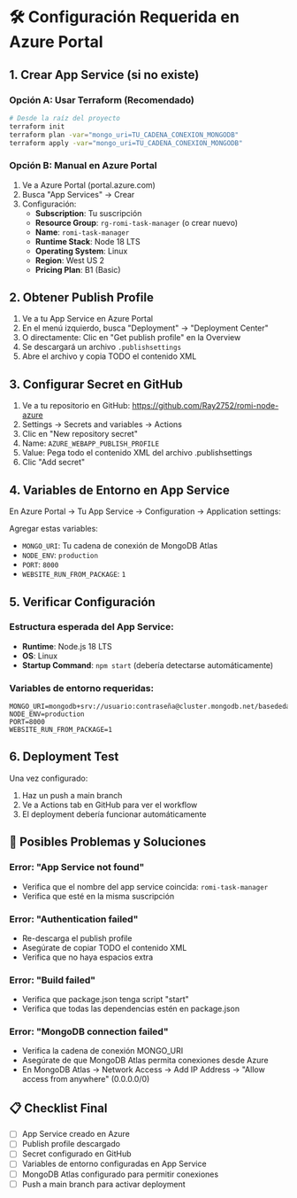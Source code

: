 # 🛠️ Configuración Requerida en Azure Portal

## 1. Crear App Service (si no existe)

### Opción A: Usar Terraform (Recomendado)
```bash
# Desde la raíz del proyecto
terraform init
terraform plan -var="mongo_uri=TU_CADENA_CONEXION_MONGODB"
terraform apply -var="mongo_uri=TU_CADENA_CONEXION_MONGODB"
```

### Opción B: Manual en Azure Portal
1. Ve a Azure Portal (portal.azure.com)
2. Busca "App Services" → Crear
3. Configuración:
   - **Subscription**: Tu suscripción
   - **Resource Group**: `rg-romi-task-manager` (o crear nuevo)
   - **Name**: `romi-task-manager`
   - **Runtime Stack**: Node 18 LTS
   - **Operating System**: Linux
   - **Region**: West US 2
   - **Pricing Plan**: B1 (Basic)

## 2. Obtener Publish Profile

1. Ve a tu App Service en Azure Portal
2. En el menú izquierdo, busca "Deployment" → "Deployment Center"
3. O directamente: Clic en "Get publish profile" en la Overview
4. Se descargará un archivo `.publishsettings`
5. Abre el archivo y copia TODO el contenido XML

## 3. Configurar Secret en GitHub

1. Ve a tu repositorio en GitHub: https://github.com/Ray2752/romi-node-azure
2. Settings → Secrets and variables → Actions
3. Clic en "New repository secret"
4. Name: `AZURE_WEBAPP_PUBLISH_PROFILE`
5. Value: Pega todo el contenido XML del archivo .publishsettings
6. Clic "Add secret"

## 4. Variables de Entorno en App Service

En Azure Portal → Tu App Service → Configuration → Application settings:

Agregar estas variables:
- `MONGO_URI`: Tu cadena de conexión de MongoDB Atlas
- `NODE_ENV`: `production`
- `PORT`: `8000`
- `WEBSITE_RUN_FROM_PACKAGE`: `1`

## 5. Verificar Configuración

### Estructura esperada del App Service:
- **Runtime**: Node.js 18 LTS
- **OS**: Linux
- **Startup Command**: `npm start` (debería detectarse automáticamente)

### Variables de entorno requeridas:
```
MONGO_URI=mongodb+srv://usuario:contraseña@cluster.mongodb.net/basededatos
NODE_ENV=production
PORT=8000
WEBSITE_RUN_FROM_PACKAGE=1
```

## 6. Deployment Test

Una vez configurado:
1. Haz un push a main branch
2. Ve a Actions tab en GitHub para ver el workflow
3. El deployment debería funcionar automáticamente

## 🚨 Posibles Problemas y Soluciones

### Error: "App Service not found"
- Verifica que el nombre del app service coincida: `romi-task-manager`
- Verifica que esté en la misma suscripción

### Error: "Authentication failed"
- Re-descarga el publish profile
- Asegúrate de copiar TODO el contenido XML
- Verifica que no haya espacios extra

### Error: "Build failed"
- Verifica que package.json tenga script "start"
- Verifica que todas las dependencias estén en package.json

### Error: "MongoDB connection failed"
- Verifica la cadena de conexión MONGO_URI
- Asegúrate de que MongoDB Atlas permita conexiones desde Azure
- En MongoDB Atlas → Network Access → Add IP Address → "Allow access from anywhere" (0.0.0.0/0)

## 📋 Checklist Final

- [ ] App Service creado en Azure
- [ ] Publish profile descargado
- [ ] Secret configurado en GitHub
- [ ] Variables de entorno configuradas en App Service
- [ ] MongoDB Atlas configurado para permitir conexiones
- [ ] Push a main branch para activar deployment
